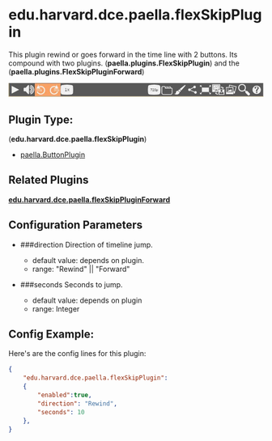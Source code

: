 # edu.harvard.dce.paella.flexSkipPlugin

This plugin rewind or goes forward in the time line with 2 buttons. Its compound with two plugins.
(**paella.plugins.FlexSkipPlugin**) and the (**paella.plugins.FlexSkipPluginForward**)

![](images/flexSkipPlugin.jpg)

## Plugin Type:
(**edu.harvard.dce.paella.flexSkipPlugin**)
- [paella.ButtonPlugin](../plugin_type.md)

## Related Plugins 

[**edu.harvard.dce.paella.flexSkipPluginForward**](edu.harvard.dce.paella.flexSkipPluginForward.md)

## Configuration Parameters

* ###direction
	Direction of timeline jump.
	- default value: depends on plugin.
	- range: "Rewind" || "Forward"

* ###seconds
	Seconds to jump.
	- default value: depends on plugin
	- range: Integer


## Config Example:

Here's are the config  lines for this plugin:

```json
{
	"edu.harvard.dce.paella.flexSkipPlugin": 
	{
		"enabled":true, 
		"direction": "Rewind", 
		"seconds": 10
	},
}
```
